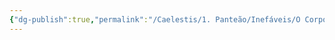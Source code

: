 ```yaml
---
{"dg-publish":true,"permalink":"/Caelestis/1. Panteão/Inefáveis/O Corpo/","updated":"2025-06-15T19:40:25.581-03:00"}
---
```


